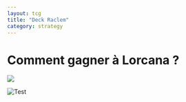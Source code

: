 ```yaml
---
layout: tcg
title: "Deck Raclem"
category: strategy
---
```


# Comment gagner à Lorcana ?

<img src="https://static.lorcards.fr/cards/fr/iti/image-cartes-a-collectionner-lorcana-disney-game-tcg-lorcanacards-les-terres-d'encres-67-204-chateau-de-la-reine-salle-du-miroir.webp">

![Test](https://static.lorcards.fr/cards/fr/iti/image-cartes-a-collectionner-lorcana-disney-game-tcg-lorcanacards-les-terres-d'encres-67-204-chateau-de-la-reine-salle-du-miroir.webp)

